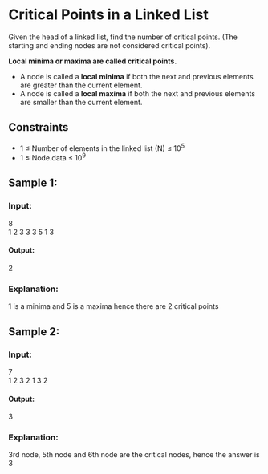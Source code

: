 # Critical Points in a Linked List

Given the head of a linked list, find the number of critical points. (The starting and ending nodes are not considered critical points).

**Local minima or maxima are called critical points.**

- A node is called a **local minima** if both the next and previous elements are greater than the current element.
- A node is called a **local maxima** if both the next and previous elements are smaller than the current element.

## Constraints
- 1 ≤ Number of elements in the linked list (N) ≤ 10<sup>5</sup>
- 1 ≤ Node.data ≤ 10<sup>9</sup>

## Sample 1:
### Input:
8  
1 2 3 3 3 5 1 3

#### Output:
2

### Explanation:
1 is a minima and 5 is a maxima hence there are 2 critical points

## Sample 2:
### Input:
7  
1 2 3 2 1 3 2

#### Output:
3

### Explanation:
3rd node, 5th node and 6th node are the critical nodes, hence the answer is 3
